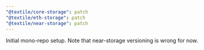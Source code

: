 ```yaml
---
"@textile/core-storage": patch
"@textile/eth-storage": patch
"@textile/near-storage": patch
---
```


Initial mono-repo setup. Note that near-storage versioning is wrong for now.
